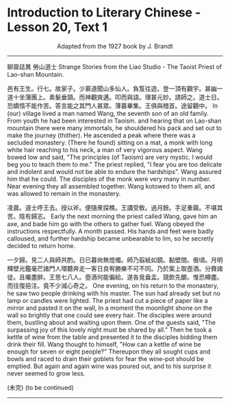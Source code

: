 # Introduction to Literary Chinese - Lesson 20, Text 1

<center>Adapted from the 1927 book by J. Brandt</center>

---

聊齋誌異 勞山道士
Strange Stories from the Liao Studio - The Taoist Priest of Lao-shan Mountain.

邑有王生。行七。故家子。少慕道聞山多仙人。負笈往遊。登一頂有觀宇。甚幽一道十坐蒲團上。素髮垂頸。而神觀爽邁。叩而與語。理甚元妙。請師之。道士日。恐嬌惰不能作苦。答言能之其門人甚眾。薄暮畢集。王俱與稽首。途留觀中。
In (our) village lived a man named Wang, the seventh son of an old family. From youth he had been interested in Taoism. and hearing that on Lao-shan mountain there were many immortals, he shouldered his pack and set out to make the journey (thither). He ascended a peak where there was a secluded monastery. (There he found) sitting on a mat, a monk with long white hair reaching to his neck, a man of very vigorous aspect. Wang bowed low and said, "The principles (of Taoism) are very mystic. I would beg you to teach them to me." The priest replied, "I fear you are too delicate and indolent and would not be able to endure the hardships". Wang assured him that he could. The disciples of the monk were very many in number. Near evening they all assembled together. Wang kotowed to them all, and was allowed to remain in the monastery.

凌晨。道士呼王去。授以斧。便隨衆探樵。王講受敎。過月餘。手足重繭。不堪其苦。陰有歸志。
Early the next morning the priest called Wang, gave him an axe, and bade him go with the others to gather fuel. Wang obeyed the instructions respectfully. A month passed. His hands and feet were badly calloused, and further hardship became unbearable to lim, so he secretly decided to return home.

一夕歸。見二人與師共酌。日已暮尙無燈燭。師乃翦紙如鏡。黏壁間。俄頃。月明輝壁光鑑毫芒諸門人環聽奔走一客日良宥勝樂不可不同。乃於案上取壺酒。分賚諸徒。且囑盡醉。王思七八人。壺酒何能徧給。遂各覓盎盂。競飲先釂。惟恐樽盡。而往復挹注。竟不少減心奇之。
One evening, on his return to the monastery, he saw two people drinking with his master. The sun had already set but no lamp or candles were lighted. The priest had cut a piece of paper like a mirror and pasted it on the wall, In a moment the moonlight shone on the wall so brightly that one could see every hair. The disciples were around them, bustling about and waiting upon them. One of the guests said, "The surpassing joy of this lovely night must be shared by all." Then he took a kettle of wine from the table and presented it to the disciples bidding them drink their fill. Wang thought to himself, "How can a kettle of wine be enough for seven or eight people?" Thereupon they all sought cups and bowls and raced to drain their goblets for fear the wine-pot should be emptied. But again and again wine was poured out, and to his surprise it never seemed to grow less.

(未完)
(to be continued)

---
